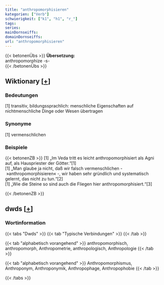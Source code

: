 ```yaml
---
title: "anthropomorphisieren"
kategorien: ["Verb"]
schwierigkeit: ["k1", "h1", "r_"]
tags:
series:
mainDornseiffs:
domainDornseiffs:
url: "anthropomorphisieren"
---
```


{{< betonenÜbs >}}
**Übersetzung:**  
anthropomorphize -s-  
{{< /betonenÜbs >}}

## Wiktionary [[+](https://de.wiktionary.org/wiki/anthropomorphisieren)]

### Bedeutungen
[1] transitiv, bildungssprachlich: menschliche Eigenschaften auf nichtmenschliche Dinge oder Wesen übertragen  

### Synonyme
[1] vermenschlichen  

### Beispiele
{{< betonenZB >}}
[1] „Im Veda tritt es leicht anthropomorphisiert als Agni auf, als Hauspriester der Götter.“[1]  
[1] „Man glaube ja nicht, daß wir falsch vermenschlichen - »anthropomorphisieren« -, wir haben sehr gründlich und systematisch gelernt, das nicht zu tun.“[2]  
[1] „Wie die Steine so sind auch die Fliegen hier anthropomorphisiert.“[3]  

{{< /betonenZB >}}


## dwds [[+](https://www.dwds.de/wb/anthropomorphisieren)]

### Wortinformation
{{< tabs "Dwds" >}}
{{< tab "Typische Verbindungen" >}}
{{< /tab >}}

{{< tab "alphabetisch vorangehend" >}}
anthropomorphisch, anthropomorph, Anthropometrie, anthropologisch, Anthropologie
{{< /tab >}}

{{< tab "alphabetisch vorangehend" >}}
Anthropomorphismus, Anthroponym, Anthroponymik, Anthropophage, Anthropophobie
{{< /tab >}}

{{< /tabs >}}

